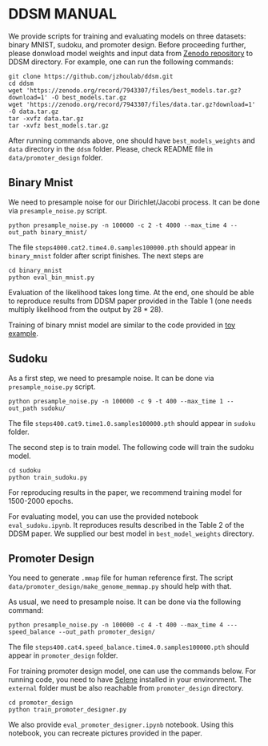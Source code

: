DDSM MANUAL 
========== 

We provide scripts for training and evaluating models on three datasets: binary MNIST, sudoku, and promoter design. Before proceeding further, please donwload model weights and input data from [Zenodo repository](https://doi.org/10.5281/zenodo.7943307) to DDSM directory. For example, one can run the following commands:  

```
git clone https://github.com/jzhoulab/ddsm.git 
cd ddsm 
wget 'https://zenodo.org/record/7943307/files/best_models.tar.gz?download=1' -O best_models.tar.gz 
wget 'https://zenodo.org/record/7943307/files/data.tar.gz?download=1' -O data.tar.gz 
tar -xvfz data.tar.gz 
tar -xvfz best_models.tar.gz
```

After running commands above, one should have `best_models_weights` and `data` directory in the `ddsm` folder. Please, check README file in `data/promoter_design` folder. 

Binary Mnist
----------- 
We need to presample noise for our Dirichlet/Jacobi process. It can be done via `presample_noise.py` script. 

```
python presample_noise.py -n 100000 -c 2 -t 4000 --max_time 4 --out_path binary_mnist/
```

The file `steps4000.cat2.time4.0.samples100000.pth` should appear in `binary_mnist` folder after script finishes. The next steps are

```
cd binary_mnist
python eval_bin_mnist.py
```

Evaluation of the likelihood takes long time. At the end, one should be able to reproduce results from DDSM paper provided in the Table 1 (one needs multiply likelihood from the output by 28 * 28).  

Training of binary mnist model are similar to the code provided in [toy example](https://github.com/jzhoulab/ddsm/blob/main/toy_example_bin_mnist.ipynb). 

Sudoku
-------- 
As a first step, we need to presample noise. It can be done via `presample_noise.py` script. 

```
python presample_noise.py -n 100000 -c 9 -t 400 --max_time 1 --out_path sudoku/
```

The file `steps400.cat9.time1.0.samples100000.pth` should appear in `sudoku` folder.

The second step is to train model. The following code will train the sudoku model.  
```
cd sudoku 
python train_sudoku.py 
```
For reproducing results in the paper, we recommend training model for 1500-2000 epochs. 

For evaluating model, you can use the provided notebook `eval_sudoku.ipynb`. It reproduces results described in the 
Table 2 of the DDSM paper. We supplied our best model in `best_model_weights` directory. 


Promoter Design
-------- 

You need to generate `.mmap` file for human reference first. The script `data/promoter_design/make_genome_memmap.py` should help with that. 

As usual, we need to presample noise. It can be done via the following command: 
```
python presample_noise.py -n 100000 -c 4 -t 400 --max_time 4 ---speed_balance --out_path promoter_design/
```

The file `steps400.cat4.speed_balance.time4.0.samples100000.pth` should appear in `promoter_design` folder.

For training promoter design model, one can use the commands below. For running code, you need to have 
[Selene](https://github.com/FunctionLab/selene) installed in your environment. The `external` folder must be also 
reachable from `promoter_design` directory. 
```
cd promoter_design
python train_promoter_designer.py
```

We also provide `eval_promoter_designer.ipynb` notebook. Using this notebook, you can recreate pictures provided 
in the paper. 
